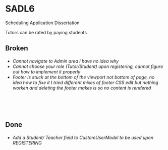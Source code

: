 # SADL6
Scheduling Application Dissertation

Tutors can be rated by paying students</br>

<h2>Broken</h2>
<h6>
  <ul>
    <li>Cannot navigate to Admin area I have no idea why</li>
    <li>Cannot choose your role (Tutor/Student) upon registering, cannot figure out how to implement it properly</li>
    <li>Footer is stuck at the bottom of the viewport not bottom of page, no idea how to fixe it I tried different mixes of footer CSS edit but nothing worken and deleting the footer makes is so no content is rendered</li>
  </ul>
</h6>

</br>
</br>

<h2>Done</h2>
<h6>
  <ul>
    <li>Add a Student/ Teacher field to CustomUserModel to be used upon REGISTERING</li>
  </ul>
</h6>

